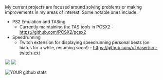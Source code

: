 My current projects are focused around solving problems or making improvements in my areas of interest.  Some notable ones include:
- PS2 Emulation and TASing
  - Currently maintaining the TAS tools in PCSX2 - https://github.com/PCSX2/pcsx2
- Speedrunning
  - Twitch extension for displaying speedrunning personal bests (on hiatus for a while, resuming soon!) - https://github.com/xTVaser/src-twitch-ext

[<img src="https://img.shields.io/badge/youtube-%23FF0000.svg?&style=for-the-badge&logo=youtube&logoColor=white"/>](https://www.youtube.com/c/xTVaser/videos) [<img src="https://img.shields.io/badge/twitch-%239146FF.svg?&style=for-the-badge&logo=twitch&logoColor=white"/>](https://www.twitch.tv/xtvaser)

![YOUR github stats](https://github-readme-stats.vercel.app/api?username=xTVaser&hide_rank=true&theme=radical)
